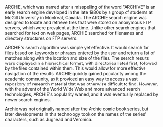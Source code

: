 ARCHIE, which was named after a misspelling of the word "ARCHIVE" is an early search engine developed in the late 1980s by a group of students at McGill University in Montreal, Canada. The ARCHIE search engine was designed to locate and retrieve files that were stored on anonymous FTP servers, which were prevalent at the time. Unlike other search engines that searched for text on web pages, ARCHIE searched for filenames and directory structures on FTP servers.

ARCHIE's search algorithm was simple yet effective. It would search for files based on keywords or phrases entered by the user and return a list of matches along with the location and size of the files. The search results were displayed in a hierarchical format, with directories listed first, followed by the files contained within them. This would allow for more effective navigation of the results. ARCHIE quickly gained popularity among the academic community, as it provided an easy way to access a vast repository of research material that was otherwise difficult to find. However, with the advent of the World Wide Web and more advanced search technologies, ARCHIE's popularity waned, and it was eventually replaced by newer search engines.

Archie was not originally named after the Archie comic book series, but later developments in this technology took on the names of the series' characters, such as Jughead and Veronica.
